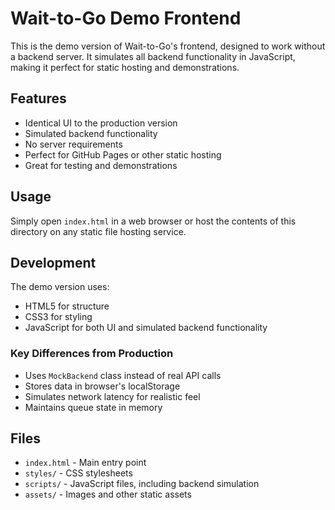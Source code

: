 # Wait-to-Go Demo Frontend

This is the demo version of Wait-to-Go's frontend, designed to work without a backend server. It simulates all backend functionality in JavaScript, making it perfect for static hosting and demonstrations.

## Features

- Identical UI to the production version
- Simulated backend functionality
- No server requirements
- Perfect for GitHub Pages or other static hosting
- Great for testing and demonstrations

## Usage

Simply open `index.html` in a web browser or host the contents of this directory on any static file hosting service.

## Development

The demo version uses:
- HTML5 for structure
- CSS3 for styling
- JavaScript for both UI and simulated backend functionality

### Key Differences from Production

- Uses `MockBackend` class instead of real API calls
- Stores data in browser's localStorage
- Simulates network latency for realistic feel
- Maintains queue state in memory

## Files

- `index.html` - Main entry point
- `styles/` - CSS stylesheets
- `scripts/` - JavaScript files, including backend simulation
- `assets/` - Images and other static assets 